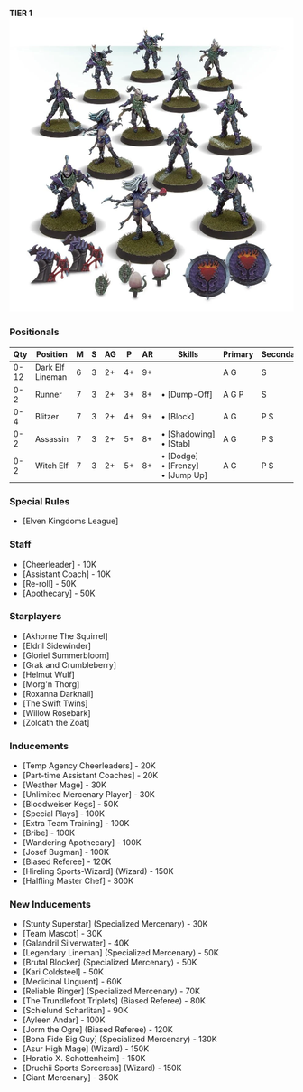 ﻿**TIER 1**
![](../media/teams/NaggarothNightwings01.webp)

### Positionals

| Qty  | Position         | M | S | AG | P  | AR | Skills                                | Primary | Secondary | Cost |
| ---- | ---------------- | - | - | -- | -- | -- | ------------------------------------- | ------- | --------- | ---- |
| 0-12 | Dark Elf Lineman | 6 | 3 | 2+ | 4+ | 9+ |                                       | A G    | S         | 70K  |
| 0-2  | Runner           | 7 | 3 | 2+ | 3+ | 8+ | • [Dump-Off]                            | A G P   | S         | 80K  |
| 0-4  | Blitzer          | 7 | 3 | 2+ | 4+ | 9+ | • [Block]                               | A G    | P S      | 100K |
| 0-2  | Assassin         | 7 | 3 | 2+ | 5+ | 8+ | • [Shadowing]<br /> • [Stab]              | A G     | P S      | 85K  |
| 0-2  | Witch Elf        | 7 | 3 | 2+ | 5+ | 8+ | • [Dodge]<br /> • [Frenzy] <br /> • [Jump Up] | A G     | P S       | 110K |

### Special Rules

* [Elven Kingdoms League]

### Staff

* [Cheerleader] - 10K
* [Assistant Coach] - 10K
* [Re-roll] - 50K
* [Apothecary]  - 50K

### Starplayers

* [Akhorne The Squirrel]
* [Eldril Sidewinder]
* [Gloriel Summerbloom]
* [Grak and Crumbleberry]
* [Helmut Wulf]
* [Morg'n Thorg]
* [Roxanna Darknail]
* [The Swift Twins]
* [Willow Rosebark]
* [Zolcath the Zoat]

### Inducements

* [Temp Agency Cheerleaders] - 20K
* [Part-time Assistant Coaches] - 20K
* [Weather Mage] - 30K
* [Unlimited Mercenary Player] - 30K
* [Bloodweiser Kegs] - 50K
* [Special Plays] - 100K
* [Extra Team Training] - 100K
* [Bribe] - 100K
* [Wandering Apothecary] - 100K
* [Josef Bugman] - 100K
* [Biased Referee] - 120K
* [Hireling Sports-Wizard] (Wizard) - 150K
* [Halfling Master Chef] - 300K


### New Inducements

* [Stunty Superstar] (Specialized Mercenary) - 30K
* [Team Mascot] - 30K
* [Galandril Silverwater] - 40K
* [Legendary Lineman] (Specialized Mercenary) - 50K
* [Brutal Blocker] (Specialized Mercenary) - 50K
* [Kari Coldsteel] - 50K
* [Medicinal Unguent] - 60K
* [Reliable Ringer] (Specialized Mercenary) - 70K
* [The Trundlefoot Triplets] (Biased Referee) - 80K
* [Schielund Scharlitan] - 90K
* [Ayleen Andar] - 100K
* [Jorm the Ogre] (Biased Referee) - 120K
* [Bona Fide Big Guy] (Specialized Mercenary) - 130K
* [Asur High Mage] (Wizard) - 150K
* [Horatio X. Schottenheim] - 150K
* [Druchii Sports Sorceress] (Wizard) - 150K
* [Giant Mercenary] - 350K